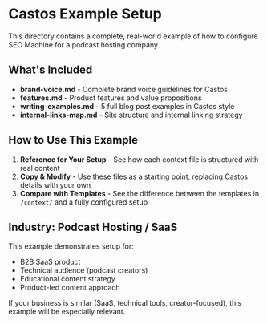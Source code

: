 # Castos Example Setup

This directory contains a complete, real-world example of how to configure SEO Machine for a podcast hosting company.

## What's Included

- **brand-voice.md** - Complete brand voice guidelines for Castos
- **features.md** - Product features and value propositions
- **writing-examples.md** - 5 full blog post examples in Castos style
- **internal-links-map.md** - Site structure and internal linking strategy

## How to Use This Example

1. **Reference for Your Setup** - See how each context file is structured with real content
2. **Copy & Modify** - Use these files as a starting point, replacing Castos details with your own
3. **Compare with Templates** - See the difference between the templates in `/context/` and a fully configured setup

## Industry: Podcast Hosting / SaaS

This example demonstrates setup for:
- B2B SaaS product
- Technical audience (podcast creators)
- Educational content strategy
- Product-led content approach

If your business is similar (SaaS, technical tools, creator-focused), this example will be especially relevant.

